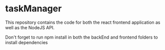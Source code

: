 # taskManager
This repository contains the code for both the react frontend application as well as the NodeJS API.

 Don't forget to run npm install in both the backEnd and frontend folders to install dependencies

